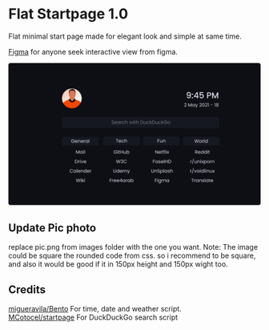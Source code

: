 # Flat Startpage 1.0

Flat minimal start page made for elegant look and simple at same time.


[Figma](https://www.figma.com/file/pwdpYP5Mgg5CUtineWNqMJ/StartPage?node-id=0%3A3) for anyone seek interactive view from figma.


![Flat startpage look!](/ss.png)

## Update Pic photo
  replace pic.png from images folder with the one you want.
  Note: The image could be square the rounded code from css. so i recommend to be square,
  and also it would be good if it in 150px height and 150px wight too.

## Credits

[migueravila/Bento](https://github.com/migueravila/Bento) For time, date and weather script.<br>
[MCotocel/startpage](https://github.com/MCotocel/startpage) For DuckDuckGo search script
